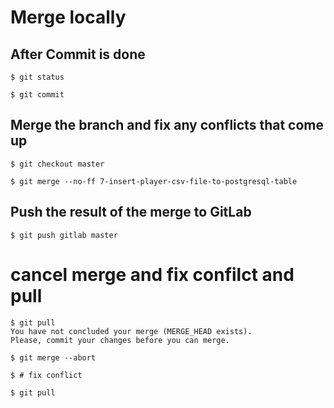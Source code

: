 # Merge locally

## After Commit is done
```{bash}
$ git status

$ git commit
```

## Merge the branch and fix any conflicts that come up
```{bash}
$ git checkout master

$ git merge --no-ff 7-insert-player-csv-file-to-postgresql-table
```

## Push the result of the merge to GitLab
```{bash}
$ git push gitlab master
```

# cancel merge and fix confilct and pull
```{bash}
$ git pull
You have not concluded your merge (MERGE_HEAD exists).
Please, commit your changes before you can merge.

$ git merge --abort

$ # fix conflict

$ git pull

```
